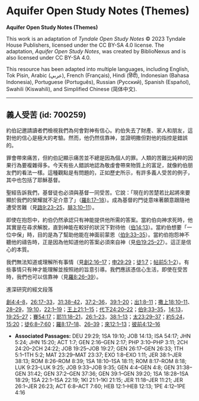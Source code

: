 # Aquifer Open Study Notes (Themes)

**Aquifer Open Study Notes (Themes)**

This work is an adaptation of *Tyndale Open Study Notes* © 2023 Tyndale House Publishers, licensed under the CC BY\-SA 4\.0 license. The adaptation, *Aquifer Open Study Notes*, was created by BiblioNexus and is also licensed under CC BY\-SA 4\.0\.

This resource has been adapted into multiple languages, including English, Tok Pisin, Arabic (عربي), French (Français), Hindi (हिंदी), Indonesian (Bahasa Indonesia), Portuguese (Português), Russian (Русский), Spanish (Español), Swahili (Kiswahili), and Simplified Chinese (简体中文).



--------------------------------

## 義人受苦 (id: 700259)

約伯記邀請讀者們檢視我們為何會對神有信心。約伯失去了財產、家人和朋友，這對他的信心是極大的考驗。然而，他仍然信靠神，並證明撒但對他的指控是錯誤的。

罪會帶來痛苦，但約伯記顯示痛苦並不總是因為個人的罪。人類的苦難比純粹的因果行為要複雜得多。今天有些人錯誤地認為敬虔會帶來物質上的富足，就像約伯朋友們的看法一樣。這種觀點是有問題的，正如歷史所示，有許多義人受苦的例子，其中也包括了耶穌基督。

聖經告訴我們，基督徒也必須與基督一同受苦。它說：「現在的苦楚若比起將來要顯於我們的榮耀就不足介意了」（[羅8:17–18](https://ref.ly/Rom8:17-Rom8:18)）。成為基督的門徒意味著願意跟隨衪遭受苦難（見[路9:23–25](https://ref.ly/Luke9:23-Luke9:25)，[腓3:10–11](https://ref.ly/Phil3:10-Phil3:11)）。

即使在抱怨中，約伯仍然承認只有神能提供他所需的答案。當約伯向神求死時，他其實是在尋求解脫，直到神能在較好的狀況下對待他（[伯14:13](https://ref.ly/Job14:13)）。當約伯想要「一位中保」時，目的是為了幫助他能在神面前蒙恩（[伯9:33–35](https://ref.ly/Job9:33-Job9:35)）。當約伯抱怨神不聽他的禱告時，正是因為他知道他的答案必須來自神（見[伯19:25–27](https://ref.ly/Job19:25-Job19:27)）。這正是信心的本質。

我們無法知道或理解所有事情（見[創2:16–17](https://ref.ly/Gen2:16-Gen2:17)；[申29:29](https://ref.ly/Deut29:29)；[徒1:7](https://ref.ly/Acts1:7)；[帖前5:1–2](https://ref.ly/1Thess5:1-1Thess5:2)）。有些事情只有神才能理解並按照祂的旨意引導。我們應該憑信心生活，即使在受苦時，我們也可以信靠神（見[羅8:26–39](https://ref.ly/Rom8:26-Rom8:39)）。

進深研究的經文段落

[創4:4–8](https://ref.ly/Gen4:4-Gen4:8)，[26:17–33](https://ref.ly/Gen26:17-Gen26:33)，[31:38–42](https://ref.ly/Gen31:38-Gen31:42)，[37:2–36](https://ref.ly/Gen37:2-Gen37:36)，[39:1–20](https://ref.ly/Gen39:1-Gen39:20)；[出1:8–11](https://ref.ly/Exod1:8-Exod1:11)；[撒上18:10–11](https://ref.ly/1Sam18:10-1Sam18:11)、[28–29](https://ref.ly/1Sam18:28-1Sam18:29)，[19:10](https://ref.ly/1Sam19:10)，[22:1–19](https://ref.ly/1Sam22:1-1Sam22:19)；[王上21:1–15](https://ref.ly/1Kgs21:1-1Kgs21:15)；[代下24:20–22](https://ref.ly/2Chr24:20-2Chr24:22)；[伯9:33–35](https://ref.ly/Job9:33-Job9:35)，[14:13](https://ref.ly/Job14:13)，[19:25–27](https://ref.ly/Job19:25-Job19:27)；[賽54:17](https://ref.ly/Isa54:17)；[耶11:18–21](https://ref.ly/Jer11:18-Jer11:21)，[26:1–23](https://ref.ly/Jer26:1-Jer26:23)，[38:1–13](https://ref.ly/Jer38:1-Jer38:13)；[太23:29–37](https://ref.ly/Matt23:29-Matt23:37)；[約5:24](https://ref.ly/John5:24)，[15:20](https://ref.ly/John15:20)；[徒6:8–7:60](https://ref.ly/Acts6:8-Acts7:60)；[羅8:17–18](https://ref.ly/Rom8:17-Rom8:18)、[26–39](https://ref.ly/Rom8:26-Rom8:39)；[來12:1–13](https://ref.ly/Heb12:1-Heb12:13)；[彼前4:12–16](https://ref.ly/1Pet4:12-1Pet4:16)

* **Associated Passages:** DEU 29:29; 1SA 19:10; JOB 14:13; ISA 54:17; JHN 5:24; JHN 15:20; ACT 1:7; GEN 2:16–GEN 2:17; PHP 3:10–PHP 3:11; 2CH 24:20–2CH 24:22; JOB 19:25–JOB 19:27; GEN 26:17–GEN 26:33; 1TH 5:1–1TH 5:2; MAT 23:29–MAT 23:37; EXO 1:8–EXO 1:11; JER 38:1–JER 38:13; ROM 8:26–ROM 8:39; 1SA 18:10–1SA 18:11; ROM 8:17–ROM 8:18; LUK 9:23–LUK 9:25; JOB 9:33–JOB 9:35; GEN 4:4–GEN 4:8; GEN 31:38–GEN 31:42; GEN 37:2–GEN 37:36; GEN 39:1–GEN 39:20; 1SA 18:28–1SA 18:29; 1SA 22:1–1SA 22:19; 1KI 21:1–1KI 21:15; JER 11:18–JER 11:21; JER 26:1–JER 26:23; ACT 6:8–ACT 7:60; HEB 12:1–HEB 12:13; 1PE 4:12–1PE 4:16


